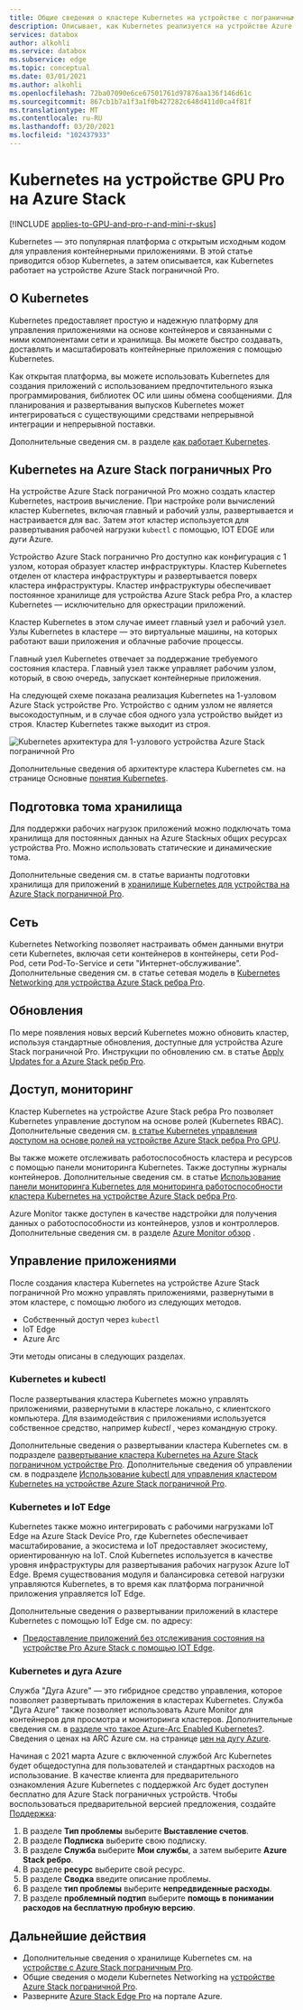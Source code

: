 ```yaml
---
title: Общие сведения о кластере Kubernetes на устройстве с пограничным Pro Microsoft Azure Stack | Документация Майкрософт
description: Описывает, как Kubernetes реализуется на устройстве Azure Stack ребра Pro.
services: databox
author: alkohli
ms.service: databox
ms.subservice: edge
ms.topic: conceptual
ms.date: 03/01/2021
ms.author: alkohli
ms.openlocfilehash: 72ba07090e6ce67501761d97876aa136f146d61c
ms.sourcegitcommit: 867cb1b7a1f3a1f0b427282c648d411d0ca4f81f
ms.translationtype: MT
ms.contentlocale: ru-RU
ms.lasthandoff: 03/20/2021
ms.locfileid: "102437933"
---
```

# <a name="kubernetes-on-your-azure-stack-edge-pro-gpu-device"></a>Kubernetes на устройстве GPU Pro на Azure Stack

[!INCLUDE [applies-to-GPU-and-pro-r-and-mini-r-skus](../../includes/azure-stack-edge-applies-to-gpu-pro-r-mini-r-sku.md)]

Kubernetes — это популярная платформа с открытым исходным кодом для управления контейнерными приложениями. В этой статье приводится обзор Kubernetes, а затем описывается, как Kubernetes работает на устройстве Azure Stack пограничной Pro. 

## <a name="about-kubernetes"></a>О Kubernetes 

Kubernetes предоставляет простую и надежную платформу для управления приложениями на основе контейнеров и связанными с ними компонентами сети и хранилища. Вы можете быстро создавать, доставлять и масштабировать контейнерные приложения с помощью Kubernetes.

Как открытая платформа, вы можете использовать Kubernetes для создания приложений с использованием предпочтительного языка программирования, библиотек ОС или шины обмена сообщениями. Для планирования и развертывания выпусков Kubernetes может интегрироваться с существующими средствами непрерывной интеграции и непрерывной поставки.

Дополнительные сведения см. в разделе [как работает Kubernetes](https://www.youtube.com/watch?v=q1PcAawa4Bg&list=PLLasX02E8BPCrIhFrc_ZiINhbRkYMKdPT&index=2&t=0s).

## <a name="kubernetes-on-azure-stack-edge-pro"></a>Kubernetes на Azure Stack пограничных Pro

На устройстве Azure Stack пограничной Pro можно создать кластер Kubernetes, настроив вычисление. При настройке роли вычислений кластер Kubernetes, включая главный и рабочий узлы, развертывается и настраивается для вас. Затем этот кластер используется для развертывания рабочей нагрузки `kubectl` с помощью, IOT EDGE или дуги Azure.

Устройство Azure Stack погранично Pro доступно как конфигурация с 1 узлом, которая образует кластер инфраструктуры. Кластер Kubernetes отделен от кластера инфраструктуры и развертывается поверх кластера инфраструктуры. Кластер инфраструктуры обеспечивает постоянное хранилище для устройства Azure Stack ребра Pro, а кластер Kubernetes — исключительно для оркестрации приложений. 

Кластер Kubernetes в этом случае имеет главный узел и рабочий узел. Узлы Kubernetes в кластере — это виртуальные машины, на которых работают ваши приложения и облачные рабочие процессы. 

Главный узел Kubernetes отвечает за поддержание требуемого состояния кластера. Главный узел также управляет рабочим узлом, который, в свою очередь, запускает контейнерные приложения. 

На следующей схеме показана реализация Kubernetes на 1-узловом Azure Stack устройстве Pro. Устройство с одним узлом не является высокодоступным, и в случае сбоя одного узла устройство выйдет из строя. Кластер Kubernetes также выходит из строя.

![Kubernetes архитектура для 1-узлового устройства Azure Stack пограничной Pro](media/azure-stack-edge-gpu-kubernetes-overview/kubernetes-architecture-1-node.png)

Дополнительные сведения об архитектуре кластера Kubernetes см. на странице Основные [понятия Kubernetes](https://kubernetes.io/docs/concepts/architecture/).


<!--The Kubernetes cluster control plane components make global decisions about the cluster. The control plane has:

- *kubeapiserver* that is the front end of the Kubernetes API and exposes the API.
- *etcd* that is a highly available key value store that backs up all the Kubernetes cluster data.
- *kube-scheduler* that makes scheduling decisions.
- *kube-controller-manager* that runs controller processes such as those for node controllers, replications controllers, endpoint controllers, and service account and token controllers. -->

## <a name="storage-volume-provisioning"></a>Подготовка тома хранилища

Для поддержки рабочих нагрузок приложений можно подключать тома хранилища для постоянных данных на Azure Stackных общих ресурсах устройства Pro. Можно использовать статические и динамические тома. 

Дополнительные сведения см. в статье варианты подготовки хранилища для приложений в [хранилище Kubernetes для устройства на Azure Stack пограничной Pro](azure-stack-edge-gpu-kubernetes-storage.md).

## <a name="networking"></a>Сеть

Kubernetes Networking позволяет настраивать обмен данными внутри сети Kubernetes, включая сети контейнеров в контейнеры, сети Pod-Pod, сети Pod-To-Service и сети "Интернет-обслуживание". Дополнительные сведения см. в статье сетевая модель в [Kubernetes Networking для устройства Azure Stack ребра Pro](azure-stack-edge-gpu-kubernetes-networking.md).

## <a name="updates"></a>Обновления

По мере появления новых версий Kubernetes можно обновить кластер, используя стандартные обновления, доступные для устройства Azure Stack пограничной Pro. Инструкции по обновлению см. в статье [Apply Updates for a Azure Stack ребр Pro](azure-stack-edge-gpu-install-update.md).

## <a name="access-monitoring"></a>Доступ, мониторинг

Кластер Kubernetes на устройстве Azure Stack ребра Pro позволяет Kubernetes управление доступом на основе ролей (Kubernetes RBAC). Дополнительные сведения см. [в статье Kubernetes управления доступом на основе ролей на устройстве Azure Stack ребра Pro GPU](azure-stack-edge-gpu-kubernetes-rbac.md).

Вы также можете отслеживать работоспособность кластера и ресурсов с помощью панели мониторинга Kubernetes. Также доступны журналы контейнеров. Дополнительные сведения см. в статье [Использование панели мониторинга Kubernetes для мониторинга работоспособности кластера Kubernetes на устройстве Azure Stack ребра Pro](azure-stack-edge-gpu-monitor-kubernetes-dashboard.md).

Azure Monitor также доступен в качестве надстройки для получения данных о работоспособности из контейнеров, узлов и контроллеров. Дополнительные сведения см. в разделе [Azure Monitor обзор](../azure-monitor/overview.md) .

<!--## Private container registry

Kubernetes on Azure Stack Edge Pro device allows for the private storage of your images by providing a local container registry.-->

## <a name="application-management"></a>Управление приложениями

После создания кластера Kubernetes на устройстве Azure Stack пограничной Pro можно управлять приложениями, развернутыми в этом кластере, с помощью любого из следующих методов.

- Собственный доступ через `kubectl`
- IoT Edge 
- Azure Arc

Эти методы описаны в следующих разделах.


### <a name="kubernetes-and-kubectl"></a>Kubernetes и kubectl

После развертывания кластера Kubernetes можно управлять приложениями, развернутыми в кластере локально, с клиентского компьютера. Для взаимодействия с приложениями используется собственное средство, например *kubectl* , через командную строку. 

Дополнительные сведения о развертывании кластера Kubernetes см. в подразделе [развертывание кластера Kubernetes на Azure Stack пограничном устройстве Pro](azure-stack-edge-gpu-create-kubernetes-cluster.md). Дополнительные сведения об управлении см. в подразделе [Использование kubectl для управления кластером Kubernetes на устройстве Azure Stack пограничной Pro](azure-stack-edge-gpu-create-kubernetes-cluster.md).


### <a name="kubernetes-and-iot-edge"></a>Kubernetes и IoT Edge

Kubernetes также можно интегрировать с рабочими нагрузками IoT Edge на Azure Stack Device Pro, где Kubernetes обеспечивает масштабирование, а экосистема и IoT предоставляет экосистему, ориентированную на IoT. Слой Kubernetes используется в качестве уровня инфраструктуры для развертывания рабочих нагрузок Azure IoT Edge. Время существования модуля и балансировка сетевой нагрузки управляются Kubernetes, в то время как платформа пограничной приложения управляется IoT Edge.

Дополнительные сведения о развертывании приложений в кластере Kubernetes с помощью IoT Edge см. по адресу: 

- [Предоставление приложений без отслеживания состояния на устройстве Pro Azure Stack с помощью IOT Edge](azure-stack-edge-gpu-deploy-stateless-application-iot-edge-module.md).


### <a name="kubernetes-and-azure-arc"></a>Kubernetes и дуга Azure

Служба "Дуга Azure" — это гибридное средство управления, которое позволяет развертывать приложения в кластерах Kubernetes. Служба "Дуга Azure" также позволяет использовать Azure Monitor для контейнеров для просмотра и мониторинга кластеров. Дополнительные сведения см. в [разделе что такое Azure-Arc Enabled Kubernetes?](../azure-arc/kubernetes/overview.md). Сведения о ценах на ARC Azure см. на странице [цен на дугу Azure](https://azure.microsoft.com/services/azure-arc/#pricing).

Начиная с 2021 марта Azure с включенной службой Arc Kubernetes будет общедоступна для пользователей и стандартных расходов на использование. В качестве клиента для предварительного ознакомления Azure Kubernetes с поддержкой Arc будет доступен бесплатно для Azure Stack пограничных устройств. Чтобы воспользоваться предварительной версией предложения, создайте [Поддержка](https://portal.azure.com/#blade/Microsoft_Azure_Support/HelpAndSupportBlade/newsupportrequest):

1. В разделе **Тип проблемы** выберите **Выставление счетов**.
2. В разделе **Подписка** выберите свою подписку.
3. В разделе **Служба** выберите **Мои службы**, а затем выберите **Azure Stack ребро**.
4. В разделе **ресурс** выберите свой ресурс.
5. В разделе **Сводка** введите описание проблемы.
6. В разделе **тип проблемы** выберите **непредвиденные расходы**.
7. В разделе **проблемный подтип** выберите **помощь в понимании расходов на бесплатную пробную версию**.


## <a name="next-steps"></a>Дальнейшие действия

- Дополнительные сведения о хранилище Kubernetes см. на [устройстве с Azure Stack пограничным Pro](azure-stack-edge-gpu-kubernetes-storage.md).
- Общие сведения о модели Kubernetes Networking на [устройстве Azure Stack пограничной Pro](azure-stack-edge-gpu-kubernetes-networking.md).
- Разверните [Azure Stack Edge Pro](azure-stack-edge-gpu-deploy-prep.md) на портале Azure.

